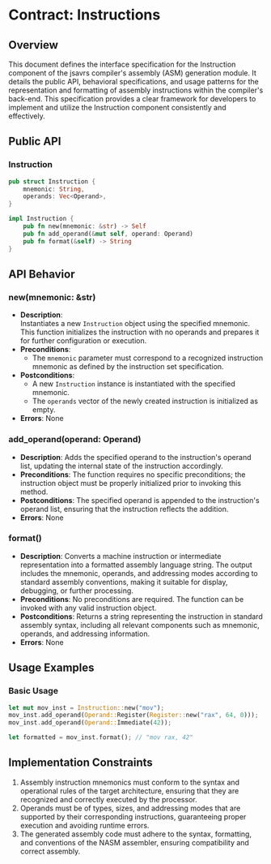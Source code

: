 # Contract: Instructions

## Overview
This document defines the interface specification for the Instruction component of the jsavrs compiler's assembly (ASM) generation module. It details the public API, behavioral specifications, and usage patterns for the representation and formatting of assembly instructions within the compiler's back-end. This specification provides a clear framework for developers to implement and utilize the Instruction component consistently and effectively.


## Public API

### Instruction
```rust
pub struct Instruction {
    mnemonic: String,
    operands: Vec<Operand>,
}

impl Instruction {
    pub fn new(mnemonic: &str) -> Self
    pub fn add_operand(&mut self, operand: Operand)
    pub fn format(&self) -> String
}
```

## API Behavior

### new(mnemonic: &str)
- **Description**:  
  Instantiates a new `Instruction` object using the specified mnemonic. This function initializes the instruction with no operands and prepares it for further configuration or execution.
- **Preconditions**:  
  - The `mnemonic` parameter must correspond to a recognized instruction mnemonic as defined by the instruction set specification.
- **Postconditions**:  
  - A new `Instruction` instance is instantiated with the specified mnemonic.  
  - The `operands` vector of the newly created instruction is initialized as empty.
- **Errors**: None


### add_operand(operand: Operand)
- **Description**: Adds the specified operand to the instruction's operand list, updating the internal state of the instruction accordingly.
- **Preconditions**: The function requires no specific preconditions; the instruction object must be properly initialized prior to invoking this method.
- **Postconditions**: The specified operand is appended to the instruction's operand list, ensuring that the instruction reflects the addition.
- **Errors**: None

### format()
- **Description**: Converts a machine instruction or intermediate representation into a formatted assembly language string. The output includes the mnemonic, operands, and addressing modes according to standard assembly conventions, making it suitable for display, debugging, or further processing.
- **Preconditions**: No preconditions are required. The function can be invoked with any valid instruction object.
- **Postconditions**: Returns a string representing the instruction in standard assembly syntax, including all relevant components such as mnemonic, operands, and addressing information.
- **Errors**: None

## Usage Examples

### Basic Usage
```rust
let mut mov_inst = Instruction::new("mov");
mov_inst.add_operand(Operand::Register(Register::new("rax", 64, 0)));
mov_inst.add_operand(Operand::Immediate(42));

let formatted = mov_inst.format(); // "mov rax, 42"
```

## Implementation Constraints
1. Assembly instruction mnemonics must conform to the syntax and operational rules of the target architecture, ensuring that they are recognized and correctly executed by the processor.
2. Operands must be of types, sizes, and addressing modes that are supported by their corresponding instructions, guaranteeing proper execution and avoiding runtime errors.
3. The generated assembly code must adhere to the syntax, formatting, and conventions of the NASM assembler, ensuring compatibility and correct assembly.